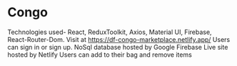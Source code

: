 # Congo
Technologies used- React, ReduxToolkit, Axios, Material UI, Firebase, React-Router-Dom.
Visit at https://df-congo-marketplace.netlify.app/
Users can sign in or sign up.
NoSql database hosted by Google Firebase
Live site hosted by Netlify
Users can add to their bag and remove items

